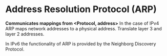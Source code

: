 # Address Resolution Protocol (ARP)

**Communicates mappings from <Protocol, address>**
In the case of IPv4 ARP maps network addresses to a physical address.
Translate layer 3 and layer 2 addresses.

In IPv6 the functionality of ARP is provided by the Neighborg Discovery Protocol.